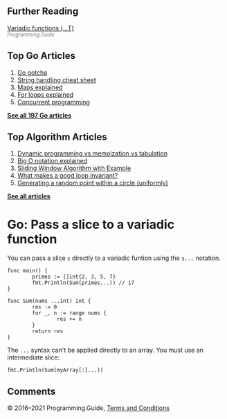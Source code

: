 ## Further Reading

[Variadic functions (...T)](variadic-function.html)  
<span style="color: grey; font-style: italic; font-size: smaller">Programming.Guide</span>

## Top Go Articles

1.  [Go gotcha](go-gotcha.html)
2.  [String handling cheat sheet](string-functions-reference-cheat-sheet.html)
3.  [Maps explained](maps-explained.html)
4.  [For loops explained](for-loop.html)
5.  [Concurrent programming](go-concurrency-tutorial.html)

[**See all 197 Go articles**](index.html)

## Top Algorithm Articles

1.  [Dynamic programming vs memoization vs tabulation](../dynamic-programming-vs-memoization-vs-tabulation.html)
2.  [Big O notation explained](../big-o-notation-explained.html)
3.  [Sliding Window Algorithm with Example](../sliding-window-example.html)
4.  [What makes a good loop invariant?](../what-makes-a-good-loop-invariant.html)
5.  [Generating a random point within a circle (uniformly)](../random-point-within-circle.html)

[**See all articles**](../index.html)

# Go: Pass a slice to a variadic function

You can pass a slice `s` directly to a variadic funtion using the `s...` notation.

    func main() {
            primes := []int{2, 3, 5, 7}
            fmt.Println(Sum(primes...)) // 17
    }

    func Sum(nums ...int) int {
            res := 0
            for _, n := range nums {
                    res += n
            }
            return res
    }

The `...` syntax can't be applied directly to an array. You must use an intermediate slice:

    fmt.Println(Sum(myArray[:]...))

## Comments



© 2016–2021 Programming.Guide, [Terms and Conditions](../terms-and-conditions.html)
